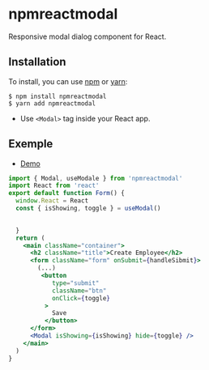 # npmreactmodal

Responsive modal dialog component for React.

## Installation

To install, you can use [npm](https://npmjs.org/) or [yarn](https://yarnpkg.com):

    $ npm install npmreactmodal
    $ yarn add npmreactmodal

  - Use `<Modal>` tag inside your React app.

## Exemple

  - [Demo](https://thomahawok-p14-wealthhealth.netlify.app/)

```jsx
import { Modal, useModale } from 'npmreactmodal'
import React from 'react'
export default function Form() {
  window.React = React
  const { isShowing, toggle } = useModal()
  

  }
  return (
    <main className="container">
      <h2 className="title">Create Employee</h2>
      <form className="form" onSubmit={handleSibmit}>
        (...)
         <button
            type="submit"
            className="btn"
            onClick={toggle}
          >
            Save
          </button>
      </form>
      <Modal isShowing={isShowing} hide={toggle} />
    </main>
  )
}
```

